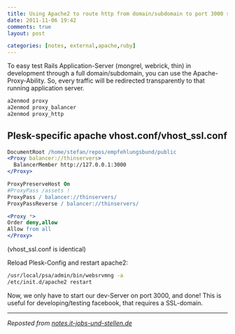 ```yaml
---
title: Using Apache2 to route http from domain/subdomain to port 3000 server
date: 2011-11-06 19:42
comments: true
layout: post

categories: [notes, external,apache,ruby]
---
```

 To easy test Rails Application-Server (mongrel, webrick, thin) in development through a full domain/subdomain, you can use the Apache-Proxy-Ability. So, every traffic will be redirected transparently to that running application server.


```bash
a2enmod proxy
a2enmod proxy_balancer
a2enmod proxy_http
```

## Plesk-specific apache vhost.conf/vhost_ssl.conf


```apache
DocumentRoot /home/stefan/repos/empfehlungsbund/public
<Proxy balancer://thinservers>
  BalancerMember http://127.0.0.1:3000
</Proxy>

ProxyPreserveHost On
#ProxyPass /assets !
ProxyPass / balancer://thinservers/
ProxyPassReverse / balancer://thinservers/

<Proxy *>
Order deny,allow
Allow from all
</Proxy>
```
 (vhost_ssl.conf is identical)

 Reload Plesk-Config and restart apache2:

```bash
/usr/local/psa/admin/bin/websrvmng -a
/etc/init.d/apache2 restart
```

 Now, we only have to start our dev-Server on port 3000, and done!
This is useful for developing/testing facebook, that requires a SSL-domain.

---
<i>Reposted from <a href='http://notes.it-jobs-und-stellen.de/notes/28' rel='canonical'>notes.it-jobs-und-stellen.de</a></i>
